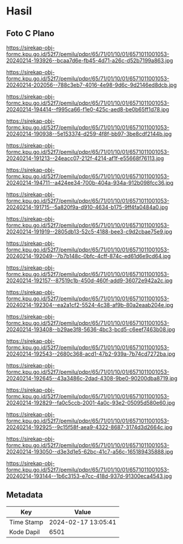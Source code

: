 # Hasil

## Foto C Plano

https://sirekap-obj-formc.kpu.go.id/52f7/pemilu/pdpr/65/71/01/10/01/6571011001053-20240214-193926--bcaa7d6e-fb45-4d71-a26c-d52b7199a863.jpg

https://sirekap-obj-formc.kpu.go.id/52f7/pemilu/pdpr/65/71/01/10/01/6571011001053-20240214-202056--788c3eb7-4016-4e98-9d6c-9d2146ed8dcb.jpg

https://sirekap-obj-formc.kpu.go.id/52f7/pemilu/pdpr/65/71/01/10/01/6571011001053-20240214-194414--f995ca66-f1e0-425c-aed8-be0b65ff1d78.jpg

https://sirekap-obj-formc.kpu.go.id/52f7/pemilu/pdpr/65/71/01/10/01/6571011001053-20240214-190938--5e153374-d259-4f8f-bb97-3be8cdf2144b.jpg

https://sirekap-obj-formc.kpu.go.id/52f7/pemilu/pdpr/65/71/01/10/01/6571011001053-20240214-191213--24eacc07-212f-4214-af1f-e55668f76113.jpg

https://sirekap-obj-formc.kpu.go.id/52f7/pemilu/pdpr/65/71/01/10/01/6571011001053-20240214-194711--a424ee34-700b-404a-934a-912b098fcc36.jpg

https://sirekap-obj-formc.kpu.go.id/52f7/pemilu/pdpr/65/71/01/10/01/6571011001053-20240214-191715--5a820f9a-d910-4634-b175-9ff4fa0484a0.jpg

https://sirekap-obj-formc.kpu.go.id/52f7/pemilu/pdpr/65/71/01/10/01/6571011001053-20240214-191919--2805db13-52c5-4188-bee3-c9d2cbae75e9.jpg

https://sirekap-obj-formc.kpu.go.id/52f7/pemilu/pdpr/65/71/01/10/01/6571011001053-20240214-192049--7b7b148c-0bfc-4cff-874c-ed61d6e9cd64.jpg

https://sirekap-obj-formc.kpu.go.id/52f7/pemilu/pdpr/65/71/01/10/01/6571011001053-20240214-192157--87519c1b-450d-460f-add9-36072e942a2c.jpg

https://sirekap-obj-formc.kpu.go.id/52f7/pemilu/pdpr/65/71/01/10/01/6571011001053-20240214-192304--ea2a1cf2-5524-4c38-af9b-80a2eaab204e.jpg

https://sirekap-obj-formc.kpu.go.id/52f7/pemilu/pdpr/65/71/01/10/01/6571011001053-20240214-193408--b29ae3f8-5636-4bc3-bcd5-c6eef7463b08.jpg

https://sirekap-obj-formc.kpu.go.id/52f7/pemilu/pdpr/65/71/01/10/01/6571011001053-20240214-192543--2680c368-acd1-47b2-939a-7b74cd7272ba.jpg

https://sirekap-obj-formc.kpu.go.id/52f7/pemilu/pdpr/65/71/01/10/01/6571011001053-20240214-192645--43a3486c-2dad-4308-9be0-90200dba8719.jpg

https://sirekap-obj-formc.kpu.go.id/52f7/pemilu/pdpr/65/71/01/10/01/6571011001053-20240214-192829--fa0c5ccb-2001-4a0c-93e2-05095d580e60.jpg

https://sirekap-obj-formc.kpu.go.id/52f7/pemilu/pdpr/65/71/01/10/01/6571011001053-20240214-192925--9c15f58f-aea9-4322-8687-3174d3d2664c.jpg

https://sirekap-obj-formc.kpu.go.id/52f7/pemilu/pdpr/65/71/01/10/01/6571011001053-20240214-193050--d3e3d1e5-62bc-41c7-a56c-165189435888.jpg

https://sirekap-obj-formc.kpu.go.id/52f7/pemilu/pdpr/65/71/01/10/01/6571011001053-20240214-193144--1b6c3153-e7cc-418d-937d-91300eca4543.jpg


## Metadata

| Key        | Value               |
| ---------- | ------------------- |
| Time Stamp | 2024-02-17 13:05:41 |
| Kode Dapil | 6501                |



